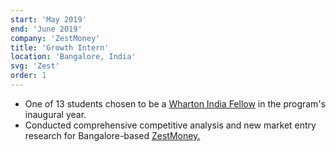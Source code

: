 ```yaml
---
start: 'May 2019'
end: 'June 2019'
company: 'ZestMoney'
title: 'Growth Intern'
location: 'Bangalore, India'
svg: 'Zest'
order: 1
---
```


- One of 13 students chosen to be a [Wharton India Fellow](https://entrepreneurship.wharton.upenn.edu/wharton-india-2019-fellows/) in the program's inaugural year.
- Conducted comprehensive competitive analysis and new market entry research for Bangalore-based [ZestMoney.](https://www.zestmoney.in/)
